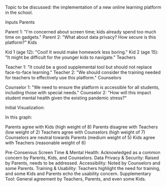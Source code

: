 Topic to be discussed: the implementation of a new online learning platform in the school.

Inputs
Parents

Parent 1: "I'm concerned about screen time; kids already spend too much time on gadgets."
Parent 2: "What about data privacy? How secure is this platform?"
Kids

Kid 1 (age 12): "Cool! It would make homework less boring."
Kid 2 (age 15): "It might be difficult for the younger kids to navigate."
Teachers

Teacher 1: "It could be a good supplemental tool but should not replace face-to-face learning."
Teacher 2: "We should consider the training needed for teachers to effectively use this platform."
Counselors

Counselor 1: "We need to ensure the platform is accessible for all students, including those with special needs."
Counselor 2: "How will this impact student mental health given the existing pandemic stress?"

Initial Visualization:

In this graph:

Parents agree with Kids (high weight of 8)
Parents disagree with Teachers (low weight of 2)
Teachers agree with Counselors (high weight of 7)
Counselors are neutral towards Parents (medium weight of 5)
Kids agree with Teachers (reasonable weight of 6)

Pre-Consensus
Screen Time & Mental Health: Acknowledged as a common concern by Parents, Kids, and Counselors.
Data Privacy & Security: Raised by Parents, needs to be addressed.
Accessibility: Noted by Counselors and some Parents.
Training & Usability: Teachers highlight the need for training, and some Kids and Parents echo the usability concern.
Supplementary Tool: General agreement by Teachers, Parents, and even some Kids.
